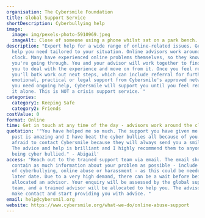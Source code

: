 ```yaml
---
organisation: The Cybersmile Foundation
title: Global Support Service
shortDescription: Cyberbullying help
image:
  image: img/pexels-photo-5910969.jpeg
  imageAlt: Close of someone using a phone whilst sat on a park bench.
description: "Expert help for a wide range of online-related issues. Get the
  help you need tailored to your situation. Online advisors work around the
  clock. Many have experienced online problems themselves, so they know what
  you're going through. You and your advisor will work together to find ways for
  you to deal with the experience and move on from it. Once you feel ready,
  you'll botk work out next steps, which can include referral for further
  emotional, practical or legal support from Cybersmile's approved network. If
  you need ongoing help, Cybersmile will support you until you feel ready to go
  it alone. This is NOT a crisis support service. "
categories:
  category1: Keeping Safe
  category2: Friends
costValue: 0
format: Online
time: Get in touch at any time of the day - advisors work around the clock
quotation: '"You have helped me so much. The support you have given me in the
  past is amazing and I have beat the cyber bullies all because of you. Never be
  afraid to contact Cybersmile because they will always send you a smile back!
  The advice and help is brilliant and I highly recommend them to anyone who is
  being cyber bullied." - Abigail'
access: "Reach out to the trained support team via email. The email should
  contain as much information about your problem as possible - include evidence
  of cyberbullying, online abuse or harassment - as this could be needed at a
  later date. Due to a very high demand, there can be a wait before being
  allocated an advisor. Your enquiry will be assessed by the global support
  team, and a trained advisor will be allocated to help you. The advisor will
  make contact and start providing you with advice. "
email: help@cybersmil.org
website: https://www.cybersmile.org/what-we-do/online-abuse-support
---
```

